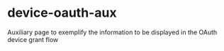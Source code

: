 # device-oauth-aux
Auxiliary page to exemplify the information to be displayed in the OAuth device grant flow 
